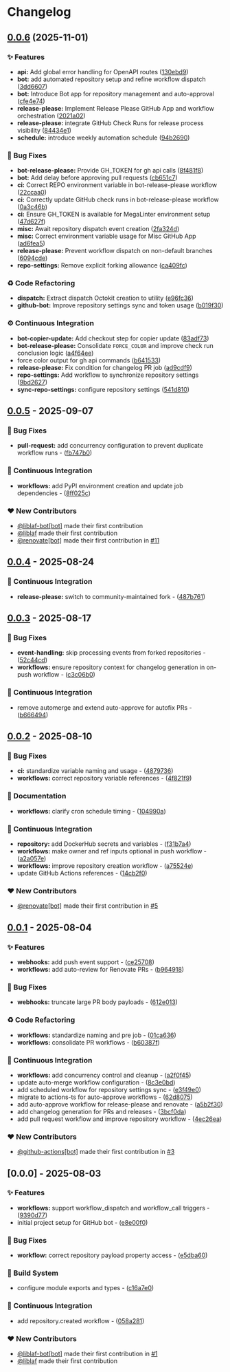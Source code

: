 # Changelog

## [0.0.6](https://github.com/liblaf/github-bot/compare/v0.0.5...v0.0.6) (2025-11-01)


### ✨ Features

* **api:** Add global error handling for OpenAPI routes ([130ebd9](https://github.com/liblaf/github-bot/commit/130ebd9557302fcaf2c412b7ed6e606cf7895b0c))
* **bot:** add automated repository setup and refine workflow dispatch ([3dd6607](https://github.com/liblaf/github-bot/commit/3dd6607ccc03078ef5b740f6988933f9b3c2a605))
* **bot:** Introduce Bot app for repository management and auto-approval ([cfe4e74](https://github.com/liblaf/github-bot/commit/cfe4e74186c62c16841b57f6e5660090c99703cc))
* **release-please:** Implement Release Please GitHub App and workflow orchestration ([2021a02](https://github.com/liblaf/github-bot/commit/2021a0277399b28b182604cb3acd259aae830f84))
* **release-please:** integrate GitHub Check Runs for release process visibility ([84434e1](https://github.com/liblaf/github-bot/commit/84434e1b5491d2f9dd27fdaa61798e29111a53db))
* **schedule:** introduce weekly automation schedule ([94b2690](https://github.com/liblaf/github-bot/commit/94b2690cd96e791594a5b66bdd6bc055e175b9df))


### 🐛 Bug Fixes

* **bot-release-please:** Provide GH_TOKEN for gh api calls ([8f481f8](https://github.com/liblaf/github-bot/commit/8f481f8b1638f7500eafdc2037025974eb3d5b84))
* **bot:** Add delay before approving pull requests ([cb651c7](https://github.com/liblaf/github-bot/commit/cb651c7f276dafb5642650e92ddc5ce18ed0fbf2))
* **ci:** Correct REPO environment variable in bot-release-please workflow ([22ccaa0](https://github.com/liblaf/github-bot/commit/22ccaa05ac930e1ea45deb6b400f980c77a05650))
* **ci:** Correctly update GitHub check runs in bot-release-please workflow ([0a3c46b](https://github.com/liblaf/github-bot/commit/0a3c46b7efbbfb9c94bcfb249bd15eb899ebf3c8))
* **ci:** Ensure GH_TOKEN is available for MegaLinter environment setup ([47d627f](https://github.com/liblaf/github-bot/commit/47d627f22d1694300048b2f3f6dc35d267cc2072))
* **misc:** Await repository dispatch event creation ([2fa324d](https://github.com/liblaf/github-bot/commit/2fa324d3ef9e18e9397918cf9f9dc0539ab7d51f))
* **misc:** Correct environment variable usage for Misc GitHub App ([ad6fea5](https://github.com/liblaf/github-bot/commit/ad6fea58edd493dcaf42e8b50a5fee0c823c5050))
* **release-please:** Prevent workflow dispatch on non-default branches ([6094cde](https://github.com/liblaf/github-bot/commit/6094cdea19de17536247dbe3660564aed827f0df))
* **repo-settings:** Remove explicit forking allowance ([ca409fc](https://github.com/liblaf/github-bot/commit/ca409fcd6f396f2f2a8f70e5a5e628d42738110e))


### ♻️ Code Refactoring

* **dispatch:** Extract dispatch Octokit creation to utility ([e96fc36](https://github.com/liblaf/github-bot/commit/e96fc36b74cd7f3d7a76947a2d95d07c6aa10377))
* **github-bot:** Improve repository settings sync and token usage ([b019f30](https://github.com/liblaf/github-bot/commit/b019f305f011188674401438008aab1d4a22d96f))


### ⚙️ Continuous Integration

* **bot-copier-update:** Add checkout step for copier update ([83adf73](https://github.com/liblaf/github-bot/commit/83adf73f6960325430c5e88f65657c47e3432e5c))
* **bot-release-please:** Consolidate `FORCE_COLOR` and improve check run conclusion logic ([a4f64ee](https://github.com/liblaf/github-bot/commit/a4f64eee092e28b151f3a4aa0cace759ab9eb857))
* force color output for gh api commands ([b641533](https://github.com/liblaf/github-bot/commit/b6415338f965e9cada528f55ce40645a89df1555))
* **release-please:** Fix condition for changelog PR job ([ad9cdf9](https://github.com/liblaf/github-bot/commit/ad9cdf9a87f5afa1fc966e258fef0768773cc944))
* **repo-settings:** Add workflow to synchronize repository settings ([9bd2627](https://github.com/liblaf/github-bot/commit/9bd2627449bc74910f6c854eb062b0a54cd1bf27))
* **sync-repo-settings:** configure repository settings ([541d810](https://github.com/liblaf/github-bot/commit/541d81044de9a570f5f1d513a39ee68d7707d537))

## [0.0.5](https://github.com/liblaf/github-bot/compare/v0.0.4..v0.0.5) - 2025-09-07

### 🐛 Bug Fixes

- **pull-request:** add concurrency configuration to prevent duplicate workflow runs - ([fb747b0](https://github.com/liblaf/github-bot/commit/fb747b0830833f9353b328d16e6bc3747e929868))

### 🔧 Continuous Integration

- **workflows:** add PyPI environment creation and update job dependencies - ([8ff025c](https://github.com/liblaf/github-bot/commit/8ff025c5ea8d1c90b73fa1d59b3366dc6bb270cf))

### ❤️ New Contributors

- [@liblaf-bot[bot]](https://github.com/apps/liblaf-bot) made their first contribution
- [@liblaf](https://github.com/liblaf) made their first contribution
- [@renovate[bot]](https://github.com/apps/renovate) made their first contribution in [#11](https://github.com/liblaf/github-bot/pull/11)

## [0.0.4](https://github.com/liblaf/github-bot/compare/v0.0.3..v0.0.4) - 2025-08-24

### 🔧 Continuous Integration

- **release-please:** switch to community-maintained fork - ([487b761](https://github.com/liblaf/github-bot/commit/487b761ab5768f81f6dff58bc96dd054a3fedf47))

## [0.0.3](https://github.com/liblaf/github-bot/compare/v0.0.2..v0.0.3) - 2025-08-17

### 🐛 Bug Fixes

- **event-handling:** skip processing events from forked repositories - ([52c44cd](https://github.com/liblaf/github-bot/commit/52c44cd862796cb06f54268e6f3f39dd3f8a679f))
- **workflows:** ensure repository context for changelog generation in on-push workflow - ([c3c06b0](https://github.com/liblaf/github-bot/commit/c3c06b0b63c0fea2faabddbaf22df68fc9e08a70))

### 🔧 Continuous Integration

- remove automerge and extend auto-approve for autofix PRs - ([b666494](https://github.com/liblaf/github-bot/commit/b6664948117d74120367d2f2648e964ccbe254ef))

## [0.0.2](https://github.com/liblaf/github-bot/compare/v0.0.1..v0.0.2) - 2025-08-10

### 🐛 Bug Fixes

- **ci:** standardize variable naming and usage - ([4879736](https://github.com/liblaf/github-bot/commit/48797361e42c21a707872b5bab09be3af10ceff6))
- **workflows:** correct repository variable references - ([4f821f9](https://github.com/liblaf/github-bot/commit/4f821f9c95af6f7ceac85b3785618247606d56f6))

### 📝 Documentation

- **workflows:** clarify cron schedule timing - ([104990a](https://github.com/liblaf/github-bot/commit/104990a06220ff2915a0882d01377002253d15eb))

### 🔧 Continuous Integration

- **repository:** add DockerHub secrets and variables - ([f31b7a4](https://github.com/liblaf/github-bot/commit/f31b7a4aceaf12afed8da35e4795c3c70f08ba66))
- **workflows:** make owner and ref inputs optional in push workflow - ([a2a057e](https://github.com/liblaf/github-bot/commit/a2a057ed9bb7facf40cbdfd322527d89d1335131))
- **workflows:** improve repository creation workflow - ([a75524e](https://github.com/liblaf/github-bot/commit/a75524ed6e0e0be5a86e11a9061c8ad9175370a4))
- update GitHub Actions references - ([14cb2f0](https://github.com/liblaf/github-bot/commit/14cb2f0953350fc9a1ac8756f633493559a5729b))

### ❤️ New Contributors

- [@renovate[bot]](https://github.com/apps/renovate) made their first contribution in [#5](https://github.com/liblaf/github-bot/pull/5)

## [0.0.1](https://github.com/liblaf/github-bot/compare/v0.0.0..v0.0.1) - 2025-08-04

### ✨ Features

- **webhooks:** add push event support - ([ce25708](https://github.com/liblaf/github-bot/commit/ce25708a620c9caba7b3cb4c0fde470dfe8e9880))
- **workflows:** add auto-review for Renovate PRs - ([b964918](https://github.com/liblaf/github-bot/commit/b96491854f31b7e769dafe2177381a99715dabe3))

### 🐛 Bug Fixes

- **webhooks:** truncate large PR body payloads - ([612e013](https://github.com/liblaf/github-bot/commit/612e0134fd2282d2323a3d7256934b650d0c8a6b))

### ♻ Code Refactoring

- **workflows:** standardize naming and pre job - ([01ca636](https://github.com/liblaf/github-bot/commit/01ca63642f9f9285f84bc153e75ccbaf63a626af))
- **workflows:** consolidate PR workflows - ([b60387f](https://github.com/liblaf/github-bot/commit/b60387f3ea65949994af5da17a1d252cf9fd6f76))

### 🔧 Continuous Integration

- **workflows:** add concurrency control and cleanup - ([a2f0f45](https://github.com/liblaf/github-bot/commit/a2f0f4511f32810d6f49dc3f1f7921133e21b904))
- update auto-merge workflow configuration - ([8c3e0bd](https://github.com/liblaf/github-bot/commit/8c3e0bdaa8e9a36ad4852d7af17738799808650e))
- add scheduled workflow for repository settings sync - ([e3f49e0](https://github.com/liblaf/github-bot/commit/e3f49e0319ef3405933829a288e7cdd56ff52eac))
- migrate to actions-ts for auto-approve workflows - ([62d8075](https://github.com/liblaf/github-bot/commit/62d80757960d9bfb68f6551600eea3486a97e2a5))
- add auto-approve workflow for release-please and renovate - ([a5b2f30](https://github.com/liblaf/github-bot/commit/a5b2f3039d02290beda5c6f6c34b64a67ec1ac31))
- add changelog generation for PRs and releases - ([3bcf0da](https://github.com/liblaf/github-bot/commit/3bcf0da9fedea794017b66bea6aef53c579fa747))
- add pull request workflow and improve repository workflow - ([4ec26ea](https://github.com/liblaf/github-bot/commit/4ec26ea811682817ec0652828771e6ef9663d770))

### ❤️ New Contributors

- [@github-actions[bot]](https://github.com/apps/github-actions) made their first contribution in [#3](https://github.com/liblaf/github-bot/pull/3)

## [0.0.0] - 2025-08-03

### ✨ Features

- **workflows:** support workflow_dispatch and workflow_call triggers - ([9390d77](https://github.com/liblaf/github-bot/commit/9390d777824baf6e9f246b42dc4fcabd8ce493f0))
- initial project setup for GitHub bot - ([e8e00f0](https://github.com/liblaf/github-bot/commit/e8e00f0091ed1352db69d646137b47a8698fe378))

### 🐛 Bug Fixes

- **workflow:** correct repository payload property access - ([e5dba60](https://github.com/liblaf/github-bot/commit/e5dba60d3faa8f54bc8bd408b59481d7aafe5b5a))

### 👷 Build System

- configure module exports and types - ([c16a7e0](https://github.com/liblaf/github-bot/commit/c16a7e00d84ddbaf5a743f899a84219937f20092))

### 🔧 Continuous Integration

- add repository.created workflow - ([058a281](https://github.com/liblaf/github-bot/commit/058a281fbcc15d6786de155e4570623d9ef648fe))

### ❤️ New Contributors

- [@liblaf-bot[bot]](https://github.com/apps/liblaf-bot) made their first contribution in [#1](https://github.com/liblaf/github-bot/pull/1)
- [@liblaf](https://github.com/liblaf) made their first contribution
